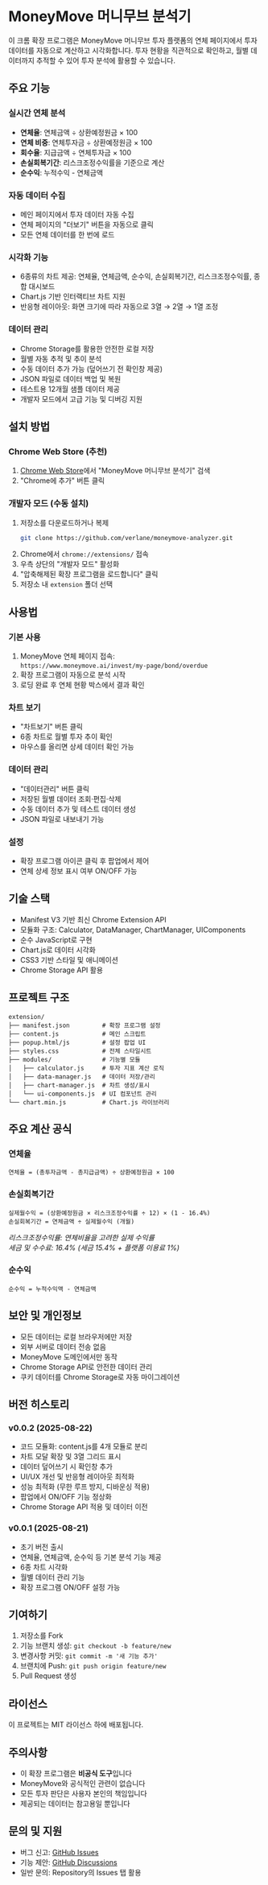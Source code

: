 # MoneyMove 머니무브 분석기

이 크롬 확장 프로그램은 MoneyMove 머니무브 투자 플랫폼의 연체 페이지에서 투자 데이터를 자동으로 계산하고 시각화합니다.
투자 현황을 직관적으로 확인하고, 월별 데이터까지 추적할 수 있어 투자 분석에 활용할 수 있습니다.

## 주요 기능

### 실시간 연체 분석
- **연체율**: 연체금액 ÷ 상환예정원금 × 100  
- **연체 비중**: 연체투자금 ÷ 상환예정원금 × 100  
- **회수율**: 지급금액 ÷ 연체투자금 × 100  
- **손실회복기간**: 리스크조정수익률을 기준으로 계산  
- **순수익**: 누적수익 - 연체금액  

### 자동 데이터 수집
- 메인 페이지에서 투자 데이터 자동 수집  
- 연체 페이지의 "더보기" 버튼을 자동으로 클릭  
- 모든 연체 데이터를 한 번에 로드  

### 시각화 기능
- 6종류의 차트 제공: 연체율, 연체금액, 순수익, 손실회복기간, 리스크조정수익률, 종합 대시보드  
- Chart.js 기반 인터랙티브 차트 지원  
- 반응형 레이아웃: 화면 크기에 따라 자동으로 3열 → 2열 → 1열 조정  

### 데이터 관리
- Chrome Storage를 활용한 안전한 로컬 저장  
- 월별 자동 추적 및 추이 분석  
- 수동 데이터 추가 가능 (덮어쓰기 전 확인창 제공)  
- JSON 파일로 데이터 백업 및 복원  
- 테스트용 12개월 샘플 데이터 제공  
- 개발자 모드에서 고급 기능 및 디버깅 지원  

## 설치 방법

### Chrome Web Store (추천)
1. [Chrome Web Store](https://chrome.google.com/webstore)에서 "MoneyMove 머니무브 분석기" 검색  
2. "Chrome에 추가" 버튼 클릭  

### 개발자 모드 (수동 설치)
1. 저장소를 다운로드하거나 복제  
   ```bash
   git clone https://github.com/verlane/moneymove-analyzer.git
   ```
2. Chrome에서 `chrome://extensions/` 접속  
3. 우측 상단의 "개발자 모드" 활성화  
4. "압축해제된 확장 프로그램을 로드합니다" 클릭  
5. 저장소 내 `extension` 폴더 선택  

## 사용법

### 기본 사용
1. MoneyMove 연체 페이지 접속:  
   `https://www.moneymove.ai/invest/my-page/bond/overdue`  
2. 확장 프로그램이 자동으로 분석 시작  
3. 로딩 완료 후 연체 현황 박스에서 결과 확인  

### 차트 보기
- "차트보기" 버튼 클릭  
- 6종 차트로 월별 투자 추이 확인  
- 마우스를 올리면 상세 데이터 확인 가능  

### 데이터 관리
- "데이터관리" 버튼 클릭  
- 저장된 월별 데이터 조회·편집·삭제  
- 수동 데이터 추가 및 테스트 데이터 생성  
- JSON 파일로 내보내기 가능  

### 설정
- 확장 프로그램 아이콘 클릭 후 팝업에서 제어  
- 연체 상세 정보 표시 여부 ON/OFF 가능  

## 기술 스택

- Manifest V3 기반 최신 Chrome Extension API  
- 모듈화 구조: Calculator, DataManager, ChartManager, UIComponents  
- 순수 JavaScript로 구현  
- Chart.js로 데이터 시각화  
- CSS3 기반 스타일 및 애니메이션  
- Chrome Storage API 활용  

## 프로젝트 구조

```
extension/
├── manifest.json         # 확장 프로그램 설정
├── content.js            # 메인 스크립트
├── popup.html/js         # 설정 팝업 UI
├── styles.css            # 전체 스타일시트
├── modules/              # 기능별 모듈
│   ├── calculator.js     # 투자 지표 계산 로직
│   ├── data-manager.js   # 데이터 저장/관리
│   ├── chart-manager.js  # 차트 생성/표시
│   └── ui-components.js  # UI 컴포넌트 관리
└── chart.min.js          # Chart.js 라이브러리
```

## 주요 계산 공식

### 연체율
```
연체율 = (총투자금액 - 총지급금액) ÷ 상환예정원금 × 100
```

### 손실회복기간
```
실제월수익 = (상환예정원금 × 리스크조정수익률 ÷ 12) × (1 - 16.4%)
손실회복기간 = 연체금액 ÷ 실제월수익 (개월)
```
*리스크조정수익률: 연체비율을 고려한 실제 수익률*  
*세금 및 수수료: 16.4% (세금 15.4% + 플랫폼 이용료 1%)*  

### 순수익
```
순수익 = 누적수익액 - 연체금액
```

## 보안 및 개인정보

- 모든 데이터는 로컬 브라우저에만 저장  
- 외부 서버로 데이터 전송 없음  
- MoneyMove 도메인에서만 동작  
- Chrome Storage API로 안전한 데이터 관리  
- 쿠키 데이터를 Chrome Storage로 자동 마이그레이션  

## 버전 히스토리

### v0.0.2 (2025-08-22)
- 코드 모듈화: content.js를 4개 모듈로 분리  
- 차트 모달 확장 및 3열 그리드 표시  
- 데이터 덮어쓰기 시 확인창 추가  
- UI/UX 개선 및 반응형 레이아웃 최적화  
- 성능 최적화 (무한 루프 방지, 디바운싱 적용)  
- 팝업에서 ON/OFF 기능 정상화  
- Chrome Storage API 적용 및 데이터 이전  

### v0.0.1 (2025-08-21)
- 초기 버전 출시  
- 연체율, 연체금액, 순수익 등 기본 분석 기능 제공  
- 6종 차트 시각화  
- 월별 데이터 관리 기능  
- 확장 프로그램 ON/OFF 설정 가능  

## 기여하기

1. 저장소를 Fork  
2. 기능 브랜치 생성: `git checkout -b feature/new`  
3. 변경사항 커밋: `git commit -m '새 기능 추가'`  
4. 브랜치에 Push: `git push origin feature/new`  
5. Pull Request 생성  

## 라이선스

이 프로젝트는 MIT 라이선스 하에 배포됩니다.  

## 주의사항

- 이 확장 프로그램은 **비공식 도구**입니다  
- MoneyMove와 공식적인 관련이 없습니다  
- 모든 투자 판단은 사용자 본인의 책임입니다  
- 제공되는 데이터는 참고용일 뿐입니다  

## 문의 및 지원

- 버그 신고: [GitHub Issues](https://github.com/verlane/moneymove-analyzer/issues)  
- 기능 제안: [GitHub Discussions](https://github.com/verlane/moneymove-analyzer/discussions)  
- 일반 문의: Repository의 Issues 탭 활용  

